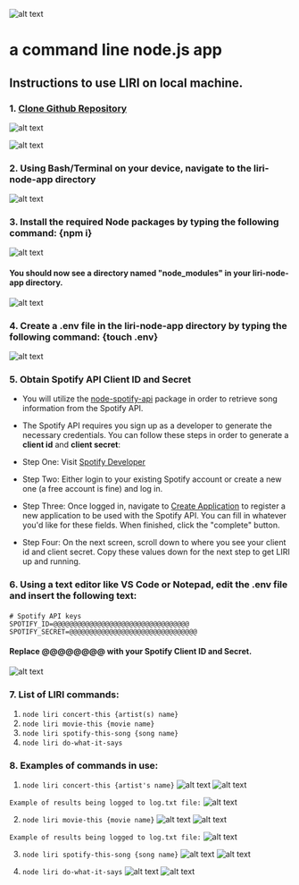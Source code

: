 ![alt text](https://github.com/novakjason/liri-node-app/blob/master/images/LIRI.png "LIRI")
# a command line node.js app

## Instructions to use LIRI on local machine.
### 1. [Clone Github Repository](https://github.com/novakjason/liri-node-app)

![alt text](https://github.com/novakjason/liri-node-app/blob/master/images/clone1.png "clone github")

![alt text](https://github.com/novakjason/liri-node-app/blob/master/images/cli1.png "clone cli")


### 2. Using **Bash/Terminal** on your device, navigate to the liri-node-app directory

![alt text](https://github.com/novakjason/liri-node-app/blob/master/images/cli2.png "cd liri-node-app")


### 3. Install the required Node packages by typing the following command: **{npm i}**

![alt text](https://github.com/novakjason/liri-node-app/blob/master/images/npmi.png "npm i")

#### You should now see a directory named "node_modules" in your **liri-node-app** directory.

![alt text](https://github.com/novakjason/liri-node-app/blob/master/images/cli_nodemodules.png "node modules")


### 4. Create a **.env** file in the **liri-node-app** directory by typing the following command: **{touch .env}**

![alt text](https://github.com/novakjason/liri-node-app/blob/master/images/touch_env.png "touch .env")


### 5.  Obtain Spotify API Client ID and Secret

   * You will utilize the [node-spotify-api](https://www.npmjs.com/package/node-spotify-api) package in order to retrieve song information from the Spotify API.

   * The Spotify API requires you sign up as a developer to generate the necessary credentials. You can follow these steps in order to generate a **client id** and **client secret**:

   * Step One: Visit [Spotify Developer](https://developer.spotify.com/my-applications/#!/)

   * Step Two: Either login to your existing Spotify account or create a new one (a free account is fine) and log in.

   * Step Three: Once logged in, navigate to [Create Application](https://developer.spotify.com/my-applications/#!/applications/create) to register a new application to be used with the Spotify API. You can fill in whatever you'd like for these fields. When finished, click the "complete" button.

   * Step Four: On the next screen, scroll down to where you see your client id and client secret. Copy these values down for the next step to get LIRI up and running.


### 6. Using a text editor like VS Code or Notepad, edit the **.env** file and insert the following text: 

`# Spotify API keys                             `
`                                               `
`SPOTIFY_ID=@@@@@@@@@@@@@@@@@@@@@@@@@@@@@@@@@@  `
`SPOTIFY_SECRET=@@@@@@@@@@@@@@@@@@@@@@@@@@@@@@@@`

#### Replace @@@@@@@@ with your Spotify Client ID and Secret.  

![alt text](https://github.com/novakjason/liri-node-app/blob/master/images/env_editor.png "edit .env")


### 7. List of LIRI commands:
1. `node liri concert-this {artist(s) name}`
2. `node liri movie-this {movie name}`
3. `node liri spotify-this-song {song name}`
4. `node liri do-what-it-says`


### 8. Examples of commands in use:

1. `node liri concert-this {artist's name}`
![alt text](https://github.com/novakjason/liri-node-app/blob/master/images/bandsintown_command.png "concert-this")
![alt text](https://github.com/novakjason/liri-node-app/blob/master/images/bandsintown_results.png "concert results")

`Example of results being logged to log.txt file:`
![alt text](https://github.com/novakjason/liri-node-app/blob/master/images/logging_example1.png "log.txt example")


2. `node liri movie-this {movie name}`
![alt text](https://github.com/novakjason/liri-node-app/blob/master/images/omdb_command.png "movie-this")
![alt text](https://github.com/novakjason/liri-node-app/blob/master/images/omdb_results.png "omdb results")

`Example of results being logged to log.txt file:`
![alt text](https://github.com/novakjason/liri-node-app/blob/master/images/logging_example2.png "log.txt example 2")


3. `node liri spotify-this-song {song name}`
![alt text](https://github.com/novakjason/liri-node-app/blob/master/images/spotify_command.png "spotify-this-song")
![alt text](https://github.com/novakjason/liri-node-app/blob/master/images/spotify_results.png "spotify results")


4. `node liri do-what-it-says`
![alt text](https://github.com/novakjason/liri-node-app/blob/master/images/textfile_command.png "do-what-it-says")
![alt text](https://github.com/novakjason/liri-node-app/blob/master/images/textfile_results.png "text file results")
